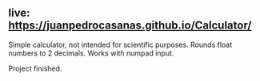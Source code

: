 live: https://juanpedrocasanas.github.io/Calculator/ 
------------------------------------------------------------
Simple calculator, not intended for scientific purposes.
Rounds float numbers to 2 decimals.
Works with numpad input.

Project finished.
